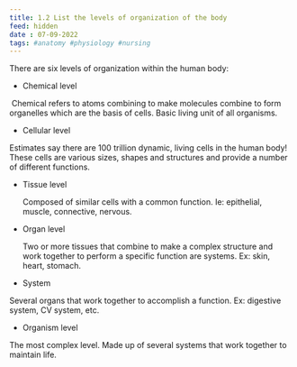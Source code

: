 ```yaml
---
title: 1.2 List the levels of organization of the body
feed: hidden
date : 07-09-2022
tags: #anatomy #physiology #nursing
---
```


There are six levels of organization within the human body:

- Chemical level
  
 Chemical refers to atoms combining to make molecules combine to form organelles which are the basis of cells. Basic living unit of all organisms.
 
- Cellular level
  
Estimates say there are 100 trillion dynamic, living cells in the human body! These cells are various sizes, shapes and structures and provide a number of different functions.
  
- Tissue level
  
  Composed of similar cells with a common function. Ie: epithelial, muscle, connective, nervous.
  
- Organ level
  
  Two or more tissues that combine to make a complex structure and work together to perform a specific function are systems. Ex: skin, heart, stomach.
  
- System
  
Several organs that work together to accomplish a function. Ex: digestive system, CV system, etc.  
  
- Organism level

The most complex level. Made up of several systems that work together to maintain life.